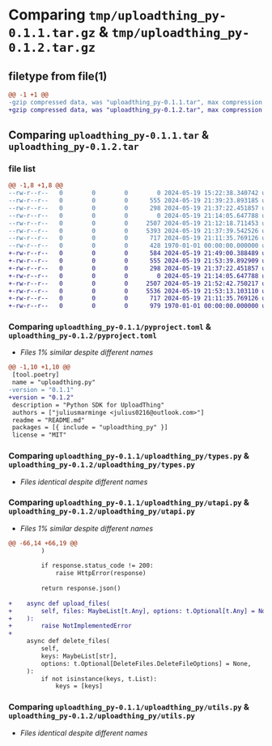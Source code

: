 # Comparing `tmp/uploadthing_py-0.1.1.tar.gz` & `tmp/uploadthing_py-0.1.2.tar.gz`

## filetype from file(1)

```diff
@@ -1 +1 @@
-gzip compressed data, was "uploadthing_py-0.1.1.tar", max compression
+gzip compressed data, was "uploadthing_py-0.1.2.tar", max compression
```

## Comparing `uploadthing_py-0.1.1.tar` & `uploadthing_py-0.1.2.tar`

### file list

```diff
@@ -1,8 +1,8 @@
--rw-r--r--   0        0        0        0 2024-05-19 15:22:38.340742 uploadthing_py-0.1.1/README.md
--rw-r--r--   0        0        0      555 2024-05-19 21:39:23.893185 uploadthing_py-0.1.1/pyproject.toml
--rw-r--r--   0        0        0      298 2024-05-19 21:37:22.451857 uploadthing_py-0.1.1/uploadthing_py/__init__.py
--rw-r--r--   0        0        0        0 2024-05-19 21:14:05.647788 uploadthing_py-0.1.1/uploadthing_py/py.typed
--rw-r--r--   0        0        0     2507 2024-05-19 21:12:18.711453 uploadthing_py-0.1.1/uploadthing_py/types.py
--rw-r--r--   0        0        0     5393 2024-05-19 21:37:39.542526 uploadthing_py-0.1.1/uploadthing_py/utapi.py
--rw-r--r--   0        0        0      717 2024-05-19 21:11:35.769126 uploadthing_py-0.1.1/uploadthing_py/utils.py
--rw-r--r--   0        0        0      428 1970-01-01 00:00:00.000000 uploadthing_py-0.1.1/PKG-INFO
+-rw-r--r--   0        0        0      584 2024-05-19 21:49:00.388489 uploadthing_py-0.1.2/README.md
+-rw-r--r--   0        0        0      555 2024-05-19 21:53:39.892909 uploadthing_py-0.1.2/pyproject.toml
+-rw-r--r--   0        0        0      298 2024-05-19 21:37:22.451857 uploadthing_py-0.1.2/uploadthing_py/__init__.py
+-rw-r--r--   0        0        0        0 2024-05-19 21:14:05.647788 uploadthing_py-0.1.2/uploadthing_py/py.typed
+-rw-r--r--   0        0        0     2507 2024-05-19 21:52:42.750217 uploadthing_py-0.1.2/uploadthing_py/types.py
+-rw-r--r--   0        0        0     5536 2024-05-19 21:53:13.103110 uploadthing_py-0.1.2/uploadthing_py/utapi.py
+-rw-r--r--   0        0        0      717 2024-05-19 21:11:35.769126 uploadthing_py-0.1.2/uploadthing_py/utils.py
+-rw-r--r--   0        0        0      979 1970-01-01 00:00:00.000000 uploadthing_py-0.1.2/PKG-INFO
```

### Comparing `uploadthing_py-0.1.1/pyproject.toml` & `uploadthing_py-0.1.2/pyproject.toml`

 * *Files 1% similar despite different names*

```diff
@@ -1,10 +1,10 @@
 [tool.poetry]
 name = "uploadthing.py"
-version = "0.1.1"
+version = "0.1.2"
 description = "Python SDK for UploadThing"
 authors = ["juliusmarminge <julius0216@outlook.com>"]
 readme = "README.md"
 packages = [{ include = "uploadthing_py" }]
 license = "MIT"
```

### Comparing `uploadthing_py-0.1.1/uploadthing_py/types.py` & `uploadthing_py-0.1.2/uploadthing_py/types.py`

 * *Files identical despite different names*

### Comparing `uploadthing_py-0.1.1/uploadthing_py/utapi.py` & `uploadthing_py-0.1.2/uploadthing_py/utapi.py`

 * *Files 1% similar despite different names*

```diff
@@ -66,14 +66,19 @@
         )
 
         if response.status_code != 200:
             raise HttpError(response)
 
         return response.json()
 
+    async def upload_files(
+        self, files: MaybeList[t.Any], options: t.Optional[t.Any] = None
+    ):
+        raise NotImplementedError
+
     async def delete_files(
         self,
         keys: MaybeList[str],
         options: t.Optional[DeleteFiles.DeleteFileOptions] = None,
     ):
         if not isinstance(keys, t.List):
             keys = [keys]
```

### Comparing `uploadthing_py-0.1.1/uploadthing_py/utils.py` & `uploadthing_py-0.1.2/uploadthing_py/utils.py`

 * *Files identical despite different names*

